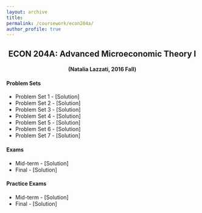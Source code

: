 ```yaml
---
layout: archive
title: 
permalink: /coursework/econ204a/
author_profile: true
---
```


<center> <h2> ECON 204A: Advanced Microeconomic Theory I </h2> </center>

<center> <h4> (Natalia Lazzati, 2016 Fall) </h4> </center>

#### Problem Sets
- Problem Set 1 - [Solution]
- Problem Set 2 - [Solution]
- Problem Set 3 - [Solution]
- Problem Set 4 - [Solution]
- Problem Set 5 - [Solution]
- Problem Set 6 - [Solution]
- Problem Set 7 - [Solution]


#### Exams
- Mid-term - [Solution]
- Final - [Solution]


#### Practice Exams
- Mid-term - [Solution]
- Final - [Solution]

